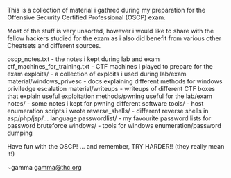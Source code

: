 This is a collection of material i gathred during my preparation for the Offensive Security Certified Professional (OSCP) exam.

Most of the stuff is very unsorted, however i would like to share with the fellow hackers studied for the exam as i also did benefit from various other Cheatsets and different sources.

oscp_notes.txt			- the notes i kept during lab and exam
ctf_machines_for_training.txt	- CTF machines i played to prepare for the exam
exploits/			- a collection of exploits i used during lab/exam
material/windows_privesc	- docs explaining different methods for windows priviledge escalation
material/writeups		- writeups of different CTF boxes that explain useful exploitation methods/pwning useful for the lab/exam
notes/				- some notes i kept for pwning different software
tools/				- host enumeration scripts i wrote
reverse_shells/			- different reverse shells in asp/php/jsp/... language
passwordlist/			- my favourite password lists for password bruteforce
windows/			- tools for windows enumeration/password dumping


Have fun with the OSCP!
... and remember, TRY HARDER!!  (they really mean it!)

~gamma <gamma@thc.org>

